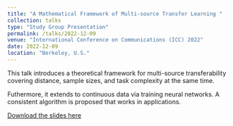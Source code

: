 ```yaml
---
title: "A Mathematical Framework of Multi-source Transfer Learning "
collection: talks
type: "Study Group Presentation"
permalink: /talks/2022-12-09
venue: "International Conference on Communications (ICC) 2022"
date: 2022-12-09
location: "Berkeley, U.S."
---
```




This talk introduces a theoretical framework for multi-source transferability covering distance, sample sizes, and task complexity at the same time.

Futhermore, it extends to continuous data via training neural networks. A consistent algorithm is proposed that works in applications.

[Download the slides here](http://ziyanzheng.github.io/files/StudyGroupYiMa_20221209.pdf)
